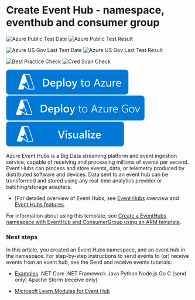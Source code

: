 # Create Event Hub  - namespace, eventhub and consumer group

![Azure Public Test Date](https://azurequickstartsservice.blob.core.windows.net/badges/201-event-hubs-create-event-hub-and-consumer-group/PublicLastTestDate.svg)
![Azure Public Test Result](https://azurequickstartsservice.blob.core.windows.net/badges/201-event-hubs-create-event-hub-and-consumer-group/PublicDeployment.svg)

![Azure US Gov Last Test Date](https://azurequickstartsservice.blob.core.windows.net/badges/201-event-hubs-create-event-hub-and-consumer-group/FairfaxLastTestDate.svg)
![Azure US Gov Last Test Result](https://azurequickstartsservice.blob.core.windows.net/badges/201-event-hubs-create-event-hub-and-consumer-group/FairfaxDeployment.svg)

![Best Practice Check](https://azurequickstartsservice.blob.core.windows.net/badges/201-event-hubs-create-event-hub-and-consumer-group/BestPracticeResult.svg)
![Cred Scan Check](https://azurequickstartsservice.blob.core.windows.net/badges/201-event-hubs-create-event-hub-and-consumer-group/CredScanResult.svg)

[![Deploy To Azure](https://raw.githubusercontent.com/Azure/azure-quickstart-templates/master/1-CONTRIBUTION-GUIDE/images/deploytoazure.svg?sanitize=true)](https://portal.azure.com/#create/Microsoft.Template/uri/https%3A%2F%2Fraw.githubusercontent.com%2FAzure%2Fazure-quickstart-templates%2Fmaster%2F201-event-hubs-create-event-hub-and-consumer-group%2Fazuredeploy.json)
[![Deploy To Azure US Gov](https://raw.githubusercontent.com/Azure/azure-quickstart-templates/master/1-CONTRIBUTION-GUIDE/images/deploytoazuregov.svg?sanitize=true)](https://portal.azure.us/#create/Microsoft.Template/uri/https%3A%2F%2Fraw.githubusercontent.com%2FAzure%2Fazure-quickstart-templates%2Fmaster%2F201-event-hubs-create-event-hub-and-consumer-group%2Fazuredeploy.json)
[![Visualize](https://raw.githubusercontent.com/Azure/azure-quickstart-templates/master/1-CONTRIBUTION-GUIDE/images/visualizebutton.svg?sanitize=true)](http://armviz.io/#/?load=https%3A%2F%2Fraw.githubusercontent.com%2FAzure%2Fazure-quickstart-templates%2Fmaster%2F201-event-hubs-create-event-hub-and-consumer-group%2Fazuredeploy.json)

Azure Event Hubs is a Big Data streaming platform and event ingestion service, capable of receiving and processing millions of events per second. Event Hubs can process and store events, data, or telemetry produced by distributed software and devices. Data sent to an event hub can be transformed and stored using any real-time analytics provider or batching/storage adapters. 

- [For detailed overview of Event Hubs, see [Event Hubs](https://docs.microsoft.com/azure/event-hubs/event-hubs-about) overview and [Event Hubs features](https://docs.microsoft.com/en-us/azure/event-hubs/event-hubs-features).

For information about using this template, see [Create a EventHubs namespace with EventHub and ConsumerGroup using an ARM template](http://azure.microsoft.com/documentation/articles/service-bus-resource-manager-namespace-event-hub/).

### Next steps

In this article, you created an Event Hubs namespace, and an event hub in the namespace. For step-by-step instructions to send events to (or) receive events from an event hub, see the Send and receive events tutorials:

- [Examples](https://docs.microsoft.com/azure/event-hubs/event-hubs-resource-manager-namespace-event-hub)
.NET Core
.NET Framework
Java
Python
Node.js
Go
C (send only)
Apache Storm (receive only)

- [Microsoft Learn Modules for Event Hub](https://docs.microsoft.com/learn/browse/?term=event%20hub)


